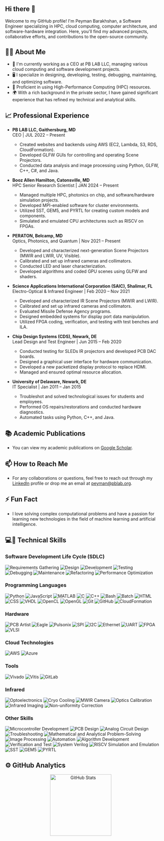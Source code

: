 ## Hi there 👋
Welcome to my GitHub profile! I'm Peyman Barakhshan, a Software Engineer specializing in HPC, cloud computing, computer architecture, and software-hardware integration. Here, you'll find my advanced projects, collaborative efforts, and contributions to the open-source community.

## 👨‍🎓 About Me
- 🔭 I'm currently working as a CEO at PB LAB LLC, managing various cloud computing and software development projects.
- 🖥️ I specialize in designing, developing, testing, debugging, maintaining, and optimizing software.
- 🚀 Proficient in using High-Performance Computing (HPC) resources.
- 🌍 With a rich background in the private sector, I have gained significant experience that has refined my technical and analytical skills.

## 📈 Professional Experience
- **PB LAB LLC, Gaithersburg, MD**  
  CEO | JUL 2022 – Present
  - Created websites and backends using AWS (EC2, Lambda, S3, RDS, CloudFormation).
  - Developed GLFW GUIs for controlling and operating Scene Projectors.
  - Conducted data analysis and image processing using Python, GLFW, C++, C#, and Java.

- **Booz Allen Hamilton, Catonsville, MD**  
  HPC Senior Research Scientist | JAN 2024 – Present
  - Managed multiple HPC, photonics on chip, and software/hardware simulation projects.
  - Developed MPI-enabled software for cluster environments.
  - Utilized SST, GEM5, and PYRTL for creating custom models and components.
  - Simulated and emulated CPU architectures such as RISCV on FPGAs.

- **PERATON, Belcamp, MD**  
  Optics, Photonics, and Quantum | Nov 2021 – Present
  - Developed and characterized next-generation Scene Projectors (MWIR and LWIR, UV, Visible).
  - Calibrated and set up infrared cameras and collimators.
  - Conducted LED and laser characterization.
  - Developed algorithms and coded GPU scenes using GLFW and shaders.

- **Science Applications International Corporation (SAIC), Shalimar, FL**  
  Electro-Optical & Infrared Engineer | Feb 2020 – Nov 2021
  - Developed and characterized IR Scene Projectors (MWIR and LWIR).
  - Calibrated and set up infrared cameras and collimators.
  - Evaluated Missile Defense Agency programs.
  - Designed embedded systems for display port data manipulation.
  - Utilized FPGA coding, verification, and testing with test benches and ILA.

- **Chip Design Systems (CDS), Newark, DE**  
  Lead Design and Test Engineer | Jun 2015 – Feb 2020
  - Conducted testing for SLEDs IR projectors and developed PCB DAC boards.
  - Designed a graphical user interface for hardware communication.
  - Developed a new packetized display protocol to replace HDMI.
  - Managed and ensured optimal resource allocation.

- **University of Delaware, Newark, DE**  
  IT Specialist | Jan 2011 – Jan 2015
  - Troubleshot and solved technological issues for students and employees.
  - Performed OS repairs/restorations and conducted hardware diagnostics.
  - Automated tasks using Python, C++, and Java.

## 📚 Academic Publications
- You can view my academic publications on [Google Scholar](https://scholar.google.com/citations?user=ky9vtrgAAAAJ&hl=en).

## 📫 How to Reach Me
- For any collaborations or questions, feel free to reach out through my [LinkedIn](https://www.linkedin.com/in/pari-n-a-zb/) profile or drop me an email at [peyman@pblab.org](mailto:peyman@pblab.org).

## ⚡ Fun Fact
- I love solving complex computational problems and have a passion for learning new technologies in the field of machine learning and artificial intelligence.

## 💻🔧 Technical Skills
### **Software Development Life Cycle (SDLC)** 
![Requirements Gathering](https://img.shields.io/badge/Requirements_Gathering-%23FF7B00.svg?style=for-the-badge) ![Design](https://img.shields.io/badge/Design-%23007ACC.svg?style=for-the-badge) ![Development](https://img.shields.io/badge/Development-%2343A047.svg?style=for-the-badge) ![Testing](https://img.shields.io/badge/Testing-%23E91E63.svg?style=for-the-badge) ![Debugging](https://img.shields.io/badge/Debugging-%23FFC107.svg?style=for-the-badge) ![Maintenance](https://img.shields.io/badge/Maintenance-%23679F1C.svg?style=for-the-badge) ![Refactoring](https://img.shields.io/badge/Refactoring-%23F05033.svg?style=for-the-badge) ![Performance Optimization](https://img.shields.io/badge/Performance_Optimization-%23009688.svg?style=for-the-badge)

### **Programming Languages** 
![Python](https://img.shields.io/badge/Python-%233776AB.svg?style=for-the-badge&logo=python&logoColor=white) ![JavaScript](https://img.shields.io/badge/JavaScript-%23F7DF1E.svg?style=for-the-badge&logo=javascript&logoColor=black) ![MATLAB](https://img.shields.io/badge/MATLAB-%230078D4.svg?style=for-the-badge&logo=matlab&logoColor=white) ![C](https://img.shields.io/badge/C-%2300599C.svg?style=for-the-badge&logo=c&logoColor=white) ![C++](https://img.shields.io/badge/C++-%2300599C.svg?style=for-the-badge&logo=c%2B%2B&logoColor=white) ![Bash](https://img.shields.io/badge/Bash-%234EAA25.svg?style=for-the-badge&logo=gnu-bash&logoColor=white) ![Batch](https://img.shields.io/badge/Batch-%23FF6F00.svg?style=for-the-badge) ![HTML](https://img.shields.io/badge/HTML-%23E34F26.svg?style=for-the-badge&logo=html5&logoColor=white) ![CSS](https://img.shields.io/badge/CSS-%231572B6.svg?style=for-the-badge&logo=css3&logoColor=white) ![VHDL](https://img.shields.io/badge/VHDL-%23007ACC.svg?style=for-the-badge) ![OpenCL](https://img.shields.io/badge/OpenCL-%231572B6.svg?style=for-the-badge) ![OpenGL](https://img.shields.io/badge/OpenGL-%23007ACC.svg?style=for-the-badge) ![Git](https://img.shields.io/badge/Git-%23F05033.svg?style=for-the-badge&logo=git&logoColor=white) ![GitHub](https://img.shields.io/badge/GitHub-%23181717.svg?style=for-the-badge&logo=github&logoColor=white) ![CloudFormation](https://img.shields.io/badge/CloudFormation-%23FF9900.svg?style=for-the-badge&logo=amazon-aws&logoColor=white)

### **Hardware** 
![PCB Artist](https://img.shields.io/badge/PCB_Artist-%23E34F26.svg?style=for-the-badge) ![Eagle](https://img.shields.io/badge/Eagle-%23181717.svg?style=for-the-badge) ![Pulsonix](https://img.shields.io/badge/Pulsonix-%23007ACC.svg?style=for-the-badge) ![SPI](https://img.shields.io/badge/SPI-%2343A047.svg?style=for-the-badge) ![I2C](https://img.shields.io/badge/I2C-%23E91E63.svg?style=for-the-badge) ![Ethernet](https://img.shields.io/badge/Ethernet-%23007ACC.svg?style=for-the-badge) ![UART](https://img.shields.io/badge/UART-%234EAA25.svg?style=for-the-badge) ![FPGA](https://img.shields.io/badge/FPGA-%2300599C.svg?style=for-the-badge) ![VLSI](https://img.shields.io/badge/VLSI-%23FFC107.svg?style=for-the-badge)

### **Cloud Technologies** 
![AWS](https://img.shields.io/badge/AWS-%23232F3E.svg?style=for-the-badge&logo=amazon-aws&logoColor=white) ![Azure](https://img.shields.io/badge/Azure-%230078D4.svg?style=for-the-badge&logo=microsoft-azure&logoColor=white)

### **Tools** 
![Vivado](https://img.shields.io/badge/Vivado-%23FF9900.svg?style=for-the-badge) ![Vitis](https://img.shields.io/badge/Vitis-%23007ACC.svg?style=for-the-badge) ![GitLab](https://img.shields.io/badge/GitLab-%23F05033.svg?style=for-the-badge&logo=gitlab&logoColor=white)

### **Infrared** 
![Optoelectronics](https://img.shields.io/badge/Optoelectronics-%23FF6F00.svg?style=for-the-badge) ![Cryo Cooling](https://img.shields.io/badge/Cryo_Cooling-%2343A047.svg?style=for-the-badge) ![MWIR Camera](https://img.shields.io/badge/MWIR_Camera-%23007ACC.svg?style=for-the-badge) ![Optics Calibration](https://img.shields.io/badge/Optics_Calibration-%23E91E63.svg?style=for-the-badge) ![Infrared Imaging](https://img.shields.io/badge/Infrared_Imaging-%234EAA25.svg?style=for-the-badge) ![Non-uniformity Correction](https://img.shields.io/badge/Non--uniformity_Correction-%2300599C.svg?style=for-the-badge)

### **Other Skills** 
![Microcontroller Development](https://img.shields.io/badge/Microcontroller_Development-%23FF7B00.svg?style=for-the-badge) ![PCB Design](https://img.shields.io/badge/PCB_Design-%23007ACC.svg?style=for-the-badge) ![Analog Circuit Design](https://img.shields.io/badge/Analog_Circuit_Design-%2343A047.svg?style=for-the-badge) ![Troubleshooting](https://img.shields.io/badge/Troubleshooting-%23E91E63.svg?style=for-the-badge) ![Mathematical and Analytical Problem-Solving](https://img.shields.io/badge/Mathematical_and_Analytical_Problem--Solving-%23FFC107.svg?style=for-the-badge) ![Image Processing](https://img.shields.io/badge/Image_Processing-%23009688.svg?style=for-the-badge) ![Automation](https://img.shields.io/badge/Automation-%2343A047.svg?style=for-the-badge) ![Algorithm Development](https://img.shields.io/badge/Algorithm_Development-%23E91E63.svg?style=for-the-badge) ![Verification and Test](https://img.shields.io/badge/Verification_and_Test-%2343A047.svg?style=for-the-badge) ![System Verilog](https://img.shields.io/badge/System_Verilog-%23007ACC.svg?style=for-the-badge) ![RISCV Simulation and Emulation](https://img.shields.io/badge/RISCV_Simulation_and_Emulation-%23009688.svg?style=for-the-badge) ![SST](https://img.shields.io/badge/SST-%2343A047.svg?style=for-the-badge) ![GEM5](https://img.shields.io/badge/GEM5-%23E91E63.svg?style=for-the-badge) ![PYRTL](https://img.shields.io/badge/PYRTL-%23FFC107.svg?style=for-the-badge)

## ⚙️ GitHub Analytics
<div align="center">
  <img src="https://github-readme-stats.vercel.app/api?username=pbarakhshan&show_icons=true&theme=dark&count_private=true&include_all_commits=true" alt="GitHub Stats" style="height: 200px; margin-right: 10px;"/>
</div>
